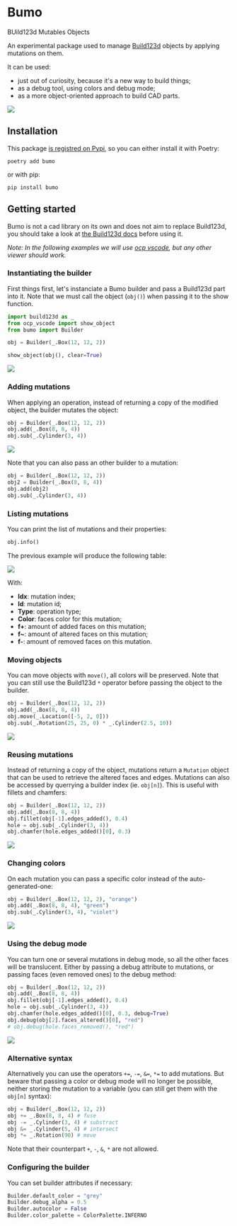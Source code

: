 # Bumo

BUild123d Mutables Objects

An experimental package used to manage [Build123d](https://github.com/gumyr/build123d) objects by applying mutations on them.

It can be used:
- just out of curiosity, because it's a new way to build things;
- as a debug tool, using colors and debug mode;
- as a more object-oriented approach to build CAD parts.

![](./images/chamfers_and_fillets.png)

## Installation

This package [is registred on Pypi](https://pypi.org/project/bumo/), so you can either install it with Poetry:

    poetry add bumo

or with pip:

    pip install bumo

## Getting started

Bumo is not a cad library on its own and does not aim to replace Build123d, you should take a look at [the Build123d docs](https://build123d.readthedocs.io/en/latest/) before using it.

*Note: In the following examples we will use [ocp vscode](https://github.com/bernhard-42/vscode-ocp-cad-viewer/issues), but any other viewer should work.*

### Instantiating the builder

First things first, let's instanciate a Bumo builder and pass a Build123d part into it. Note that we must call the object (`obj()`) when passing it to the show function.

```py
import build123d as _
from ocp_vscode import show_object
from bumo import Builder

obj = Builder(_.Box(12, 12, 2))

show_object(obj(), clear=True)
```

![](./images/box.png)

### Adding mutations

When applying an operation, instead of returning a copy of the modified object, the builder mutates the object:

```py
obj = Builder(_.Box(12, 12, 2))
obj.add(_.Box(8, 8, 4))
obj.sub(_.Cylinder(3, 4))
```

![](./images/base.png)

Note that you can also pass an other builder to a mutation:

```py
obj = Builder(_.Box(12, 12, 2))
obj2 = Builder(_.Box(8, 8, 4))
obj.add(obj2)
obj.sub(_.Cylinder(3, 4))
```

### Listing mutations

You can print the list of mutations and their properties:

```py
obj.info()
```

The previous example will produce the following table:

![](./images/info.png)

With:
- **Idx**: mutation index;
- **Id**: mutation id;
- **Type**: operation type;
- **Color**: faces color for this mutation;
- **f+**: amount of added faces on this mutation;
- **f~**: amount of altered faces on this mutation;
- **f-**: amount of removed faces on this mutation.

### Moving objects

You can move objects with `move()`, all colors will be preserved. Note that you can still use the Build123d `*` operator before passing the object to the builder.

```py
obj = Builder(_.Box(12, 12, 2))
obj.add(_.Box(8, 8, 4))
obj.move(_.Location([-5, 2, 0]))
obj.sub(_.Rotation(25, 25, 0) * _.Cylinder(2.5, 10))
```

![](./images/move.png)

### Reusing mutations

Instead of returning a copy of the object, mutations return a `Mutation` object that can be used to retrieve the altered faces and edges. Mutations can also be accessed by querrying a builder index (ie. `obj[n]`). This is useful with fillets and chamfers:

```py
obj = Builder(_.Box(12, 12, 2))
obj.add(_.Box(8, 8, 4))
obj.fillet(obj[-1].edges_added(), 0.4)
hole = obj.sub(_.Cylinder(3, 4))
obj.chamfer(hole.edges_added()[0], 0.3)
```

![](./images/chamfers_and_fillets.png)

### Changing colors

On each mutation you can pass a specific color instead of the auto-generated-one:

```py
obj = Builder(_.Box(12, 12, 2), "orange")
obj.add(_.Box(8, 8, 4), "green")
obj.sub(_.Cylinder(3, 4), "violet")
```

![](./images/colors.png)

### Using the debug mode

You can turn one or several mutations in debug mode, so all the other faces will be translucent. Either by passing a debug attribute to mutations, or passing faces (even removed ones) to the debug method:

```py
obj = Builder(_.Box(12, 12, 2))
obj.add(_.Box(8, 8, 4))
obj.fillet(obj[-1].edges_added(), 0.4)
hole = obj.sub(_.Cylinder(3, 4))
obj.chamfer(hole.edges_added()[0], 0.3, debug=True)
obj.debug(obj[2].faces_altered()[0], "red")
# obj.debug(hole.faces_removed(), "red")
```

![](./images/debug.png)

### Alternative syntax

Alternatively you can use the operators `+=`, `-=`, `&=`, `*=` to add mutations. But beware that passing a color or debug mode will no longer be possible, neither storing the mutation to a variable (you can still get them with the `obj[n]` syntax):

```py
obj = Builder(_.Box(12, 12, 2))
obj += _.Box(8, 8, 4) # fuse
obj -= _.Cylinder(3, 4) # substract
obj &= _.Cylinder(5, 4) # intersect
obj *= _.Rotation(90) # move
```

Note that their counterpart `+`, `-`, `&`, `*` are not allowed.

### Configuring the builder

You can set builder attributes if necessary:

```py
Builder.default_color = "grey"
Builder.debug_alpha = 0.5
Builder.autocolor = False
Builder.color_palette = ColorPalette.INFERNO
```
